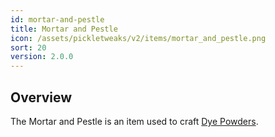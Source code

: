 ```yaml
---
id: mortar-and-pestle
title: Mortar and Pestle
icon: /assets/pickletweaks/v2/items/mortar_and_pestle.png
sort: 20
version: 2.0.0
---
```


## Overview

The Mortar and Pestle is an item used to craft [Dye Powders](dye-powders.md).
